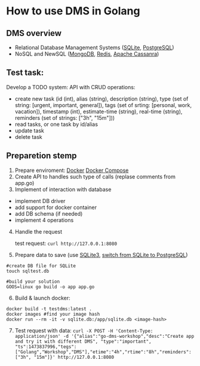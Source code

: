 # How to use DMS in Golang
## DMS overview
* Relational Database Management Systems ([SQLite](https://www.sqlite.org/cli.html), [PostgreSQL](https://astaxie.gitbooks.io/build-web-application-with-golang/content/en/05.4.html))
* NoSQL and NewSQL ([MongoDB](https://godoc.org/labix.org/v2/mgo), [Redis](https://github.com/go-redis/redis), [Apache Cassanra](https://academy.datastax.com/resources/getting-started-apache-cassandra-and-go))

## Test task:
Develop a TODO system: API with CRUD operations:

- create new task (id (int), alias (string), description (string), type (set of string: [urgent, important, general]), tags (set of srting: [personal, work, vacation]), timestamp (int), estimate-time (string), real-time (string), reminders (set of strings: ["3h", "15m"]))
- read tasks, or one task by id/alias
- update task
- delete task

## Preparetion stemp
1. Prepare enviroment: [Docker](https://www.docker.com/products/docker) [Docker Compose](https://docs.docker.com/compose/overview/)
2. Create API to handles such type of calls (replase comments from app.go)
3. Implement of interaction with database

- implement DB driver
- add support for docker container
- add DB schema (if needed)
- implement 4 operations

4. Handle the request 
   
   test request: `curl http://127.0.0.1:8080`
   
5. Prepare data to save (use [SQLite3](https://hub.docker.com/r/spartakode/sqlite3/), [switch from SQLite to PostgreSQL](https://blog.codeship.com/running-rails-development-environment-docker/))

```
#create DB file for SQLite
touch sqltest.db

#build your solution
GOOS=linux go build -o app app.go
```

6. Build & launch docker: 

```
docker build -t testdms:latest .
docker images #find your image hash
docker run --rm -it -v sqlite.db:/app/sqlite.db <image-hash>
```
7. Test request with data:
`curl -X POST -H 'Content-Type: application/json' -d '{"alias":"go-dms-workshop","desc":"Create app and try it with different DMS", "type":"important", "ts":1473837996,"tegs":["Golang","Workshop","DMS"],"etime":"4h","rtime":"8h","reminders":["3h", "15m"]}' http://127.0.0.1:8080`

